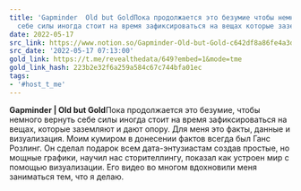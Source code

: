```yaml
---
title: 'Gapminder  Old but GoldПока продолжается это безумие чтобы немного вернуть
  себе силы иногда стоит на время зафиксироваться на вещах которые заземляют '
date: 2022-05-17
src_link: https://www.notion.so/Gapminder-Old-but-Gold-c642df8a86fe4a3da0c93126ffbbe588
src_date: '2022-05-17 07:13:00'
gold_link: https://t.me/revealthedata/649?embed=1&mode=tme
gold_link_hash: 223b2e32f6a259a584c67c744bfa01ec
tags:
- '#host_t_me'
---
```


**Gapminder | Old but Gold**Пока продолжается это безумие, чтобы немного вернуть себе силы иногда стоит на время зафиксироваться на вещах, которые заземляют и дают опору. Для меня это факты, данные и визуализация. Моим кумиром в донесении фактов всегда был Ганс Розлинг. Он сделал подарок всем дата-энтузиастам создав простые, но мощные графики, научил нас сторителлингу, показал как устроен мир с помощью визуализации. Его видео во многом вдохновили меня заниматься тем, что я делаю.
